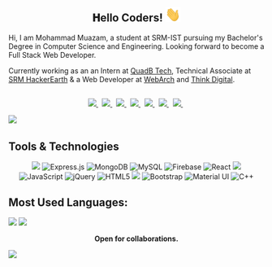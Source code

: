 <h2 align="center"> 𝐇ello Coders! <img src="https://raw.githubusercontent.com/ABSphreak/ABSphreak/master/gifs/Hi.gif" width="30px"></h2>

<p align="center">
  <p>Hi, I am Mohammad Muazam, a student at SRM-IST pursuing my Bachelor's Degree in Computer Science and Engineering. Looking forward to become a Full Stack Web Developer. </p>
</p>
<p>
  Currently working as an an Intern at <a href="http://www.quadbtech.com//">QuadB Tech</a>, Technical Associate at <a href="https://www.srmhackerearth.in/">SRM HackerEarth</a> & a Web Developer at <a href="https://www.webarchsrm.com/">WebArch</a> and <a href="https://www.think-digital.in/">Think Digital</a>.
</p>

##

<p align="center">
  <a href="https://bit.ly/mmuazam98/">
    <img src="https://mmuazam98.netlify.app/images/MZ2.png" width="3.5%"/>
  </a><span>&nbsp;</span>
  <a href="https://www.linkedin.com/in/mohammad-muazam-129838190/">
   <img src="https://img.icons8.com/color/48/000000/linkedin.png" width="3.5%"/>
    </a><span>&nbsp;</span>
  <a href="https://twitter.com/mmuazam98">
    <img src="https://img.icons8.com/color/48/000000/twitter.png" width="3.5%"/>
  </a><span>&nbsp;</span>
  <a href="https://www.instagram.com/m.muazam.98/">
    <img src="https://img.icons8.com/fluent/48/000000/instagram-new.png" width="3.5%"/>
  </a><span>&nbsp;</span>
  <a href="mailto:m.muazam.99@gmail.com">
    <img src="https://img.icons8.com/fluent/48/000000/gmail.png" width="3.5%"/>
  </a><span>&nbsp;</span>
  <a href="https://codepen.io/mmuazam99/">
    <img src="https://edent.github.io/SuperTinyIcons/images/svg/codepen.svg" width="3.5%"/>
  </a><span>&nbsp;</span>
   <a href="https://cssbattle.dev/player/mmuazam98">
    <img src="https://pbs.twimg.com/profile_images/1114446136302084096/BIu19jPP_400x400.png"  width="3.5%"/>
  </a><span>&nbsp;</span>
  
</p>
<!--<a href="https://github.com/ampsteric/ampsteric" align="right">
  <img align="center" src="https://github-readme-stats.vercel.app/api?username=mmuazam98&show_icons=true&line_height=27&count_private=true&title_color=ffffff&text_color=c9cacc&icon_color=2bbc8a&bg_color=1d1f21" alt="Martin's GitHub Stats" />
</a>-->

<p align="center">
  
![](https://github-profile-summary-cards.vercel.app/api/cards/profile-details?username=mmuazam98&theme=monokai) 
  
</p>



<!--![Top Langs](https://github-readme-stats.vercel.app/api/top-langs/?username=mmuazam98&title_color=ffffff&icon_color=bb2acf&text_color=daf7dc&bg_color=151515&layout=compact)-->

## Tools & Technologies
<div  align="center">
 <img src="https://img.shields.io/badge/nodejs%20-%23323330.svg?&style=for-the-badge&logo=nodedotjs"/>
 <img alt="Express.js" src="https://img.shields.io/badge/express.js-%23404d59.svg?style=for-the-badge&logo=express&logoColor=%2361DAFB"/>
 <img alt="MongoDB" src ="https://img.shields.io/badge/MongoDB-%234ea94b.svg?style=for-the-badge&logo=mongodb&logoColor=white"/>
  <img alt="MySQL" src="https://img.shields.io/badge/mysql-%2300f.svg?style=for-the-badge&logo=mysql&logoColor=white"/>
  <img alt="Firebase" src="https://img.shields.io/badge/firebase-%23039BE5.svg?style=for-the-badge&logo=firebase"/>
 <img alt="React" src="https://img.shields.io/badge/react-%2320232a.svg?style=for-the-badge&logo=react&logoColor=%2361DAFB"/>
 <img src="https://img.shields.io/badge/jsx%20-%23323330.svg?&style=for-the-badge&logo=react&logoColor=%61DBFB"/><br>
 <img alt="JavaScript" src="https://img.shields.io/badge/javascript-%23323330.svg?style=for-the-badge&logo=javascript&logoColor=%23F7DF1E"/>
  <img alt="jQuery" src="https://img.shields.io/badge/jquery-%230769AD.svg?style=for-the-badge&logo=jquery&logoColor=white"/>
  <img alt="HTML5" src="https://img.shields.io/badge/html5-%23E34F26.svg?style=for-the-badge&logo=html5&logoColor=white"/>
 <img src="https://img.shields.io/badge/css3%20-%231572B6.svg?&style=for-the-badge&logo=css3&logoColor=white"/>
 <img alt="Bootstrap" src="https://img.shields.io/badge/bootstrap-%23563D7C.svg?style=for-the-badge&logo=bootstrap&logoColor=white"/>
 <img alt="Material UI" src="https://img.shields.io/badge/materialui-%230081CB.svg?style=for-the-badge&logo=material-ui&logoColor=white"/>
 
  <img alt="C++" src="https://img.shields.io/badge/c++-%2300599C.svg?style=for-the-badge&logo=c%2B%2B&logoColor=white"/>
</div>


## Most Used Languages:


<!--  <img align="center" src="https://github-readme-stats.vercel.app/api/top-langs/?username=mmuazam98&title_color=ffffff&text_color=c9cacc&icon_color=2bbc8a&bg_color=1d1f21&hide=html" /> -->
 
![](https://github-profile-summary-cards.vercel.app/api/cards/repos-per-language?username=mmuazam98&theme=monokai) 
![](https://github-profile-summary-cards.vercel.app/api/cards/most-commit-language?username=mmuazam98&theme=monokai&hide=html)


<p align="center">
  <b>Open for collaborations.</b>



</p>


![](https://komarev.com/ghpvc/?username=mm1025web&color=blue)

